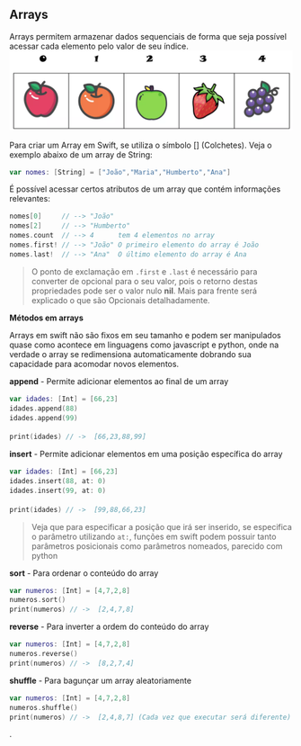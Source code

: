 
## Arrays
Arrays permitem armazenar dados sequenciais de forma que seja possível acessar cada elemento pelo valor de seu índice.
![Array.png](Array.png)

Para criar um Array em Swift, se utiliza o símbolo [] (Colchetes). Veja o exemplo abaixo de um array de String:
```swift
var nomes: [String] = ["João","Maria","Humberto","Ana"]
```
É possível acessar certos atributos de um array que contém informações relevantes:
```swift
nomes[0]     // --> "João"
nomes[2]     // --> "Humberto"
nomes.count  // --> 4      tem 4 elementos no array
nomes.first! // --> "João" O primeiro elemento do array é João
nomes.last!  // --> "Ana"  O último elemento do array é Ana
```
> O ponto de exclamação em `.first` e `.last` é necessário para converter de opcional para o seu valor, pois o retorno destas propriedades pode ser o valor nulo **nil**. Mais para frente será explicado o que são Opcionais detalhadamente.

**Métodos em arrays**

Arrays em swift não são fixos em seu tamanho e podem ser manipulados quase como acontece em linguagens como javascript e python, onde na verdade o array se redimensiona automaticamente dobrando sua capacidade para acomodar novos elementos.

**append** - Permite adicionar elementos ao final de um array
```swift
var idades: [Int] = [66,23]
idades.append(88)
idades.append(99)

print(idades) // ->  [66,23,88,99]
```

**insert** - Permite adicionar elementos em uma posição específica do array
```swift
var idades: [Int] = [66,23]
idades.insert(88, at: 0)
idades.insert(99, at: 0)

print(idades) // ->  [99,88,66,23]
```
> Veja que para especificar a posição que irá ser inserido, se especifica o parâmetro utilizando `at:`, funções em swift podem possuir tanto parâmetros posicionais como parâmetros nomeados, parecido com python

**sort** - Para ordenar o conteúdo do array
```swift
var numeros: [Int] = [4,7,2,8]
numeros.sort()
print(numeros) // ->  [2,4,7,8]
```

**reverse** - Para inverter a ordem do conteúdo do array
```swift
var numeros: [Int] = [4,7,2,8]
numeros.reverse()
print(numeros) // ->  [8,2,7,4]
```

**shuffle** - Para bagunçar um array aleatoriamente
```swift
var numeros: [Int] = [4,7,2,8]
numeros.shuffle()
print(numeros) // ->  [2,4,8,7] (Cada vez que executar será diferente)
```

.